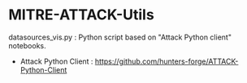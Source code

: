# MITRE-ATTACK-Utils

datasources_vis.py : Python script based on "Attack Python client" notebooks.
* Attack Python Client : https://github.com/hunters-forge/ATTACK-Python-Client
